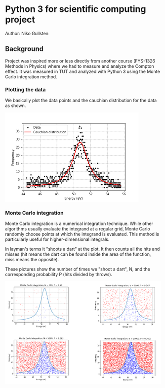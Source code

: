 # Python 3 for scientific computing project
Author: Niko Gullsten

## Background

Project was inspired more or less directly from another course (FYS-1326 Methods in Physics) where we had to measure and analyze the Compton effect. It was measured in TUT and analyzed with Python 3 using the Monte Carlo integration method.

### Plotting the data

We basically plot the data points and the cauchian distribution for the data as shown.

![](pictures/data.png)

### Monte Carlo integration

Monte Carlo integration is a numerical integration technique. While other algorithms usually evaluate the integrand at a regular grid, Monte Carlo randomly choose points at which the integrand is evaluated. This method is particularly useful for higher-dimensional integrals.

In layman's terms it "shoots a dart" at the plot. It then counts all the hits and misses (hit means the dart can be found inside the area of the function, miss means the opposite).

These pictures show the number of times we "shoot a dart", N, and the corresponding probability P (hits divided by throws).

![](pictures/mc.png)
